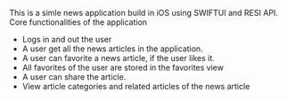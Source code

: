 This is a simle news application build in iOS using SWIFTUI and RESI API.
Core functionalities of the application
 - Logs in and out the user
 - A user get all the news articles in the application.
 - A user can favorite a news article, if the user likes it.
 - All favorites of the user are stored in the favorites view
 - A user can share the article.
 - View article categories and related articles of the news article
